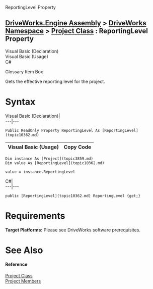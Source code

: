 ReportingLevel Property   
  
[DriveWorks.Engine Assembly](topic2156.md) > [DriveWorks Namespace](topic2159.md) > [Project Class](topic3859.md) : ReportingLevel Property  
---  
  
Visual Basic (Declaration)    
Visual Basic (Usage)    
C# 

Glossary Item Box

Gets the effective reporting level for the project. 

# Syntax

Visual Basic (Declaration)|   
---|---  
      
    
    Public ReadOnly Property ReportingLevel As [ReportingLevel](topic10362.md)  
  
Visual Basic (Usage)| Copy Code  
---|---  
      
    
    Dim instance As [Project](topic3859.md)
    Dim value As [ReportingLevel](topic10362.md)
     
    value = instance.ReportingLevel  
  
C#|   
---|---  
      
    
    public [ReportingLevel](topic10362.md) ReportingLevel {get;}  
  
# Requirements

**Target Platforms:** Please see DriveWorks software prerequisites.

# See Also

#### Reference

[Project Class](topic3859.md)   
[Project Members](topic3860.md)


